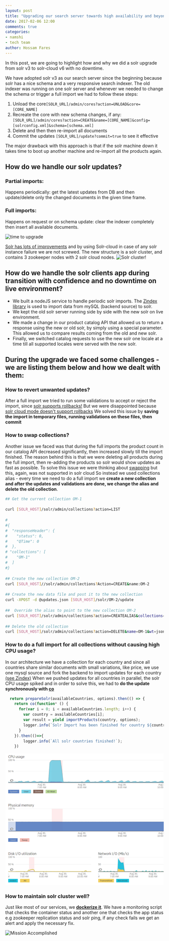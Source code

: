 ```yaml
---
layout: post
title: "Upgrading our search server towards high availability and beyond"
date: 2017-02-06 12:00
comments: true
categories:
- namshi
- tech team
author: Hossam Fares
---
```


In this post, we are going to highlight how and why we did a solr upgrade from solr v3 to solr-cloud v6 with no downtime.
<!-- more -->

We have adopted solr v3 as our search server since the beginning because solr has a nice schema and a very responsive search indexer.
The old indexer was running on one solr server and whenever we needed to change the schema or trigger a full import we had to follow these steps:

1. Unload the core`[SOLR_URL]/admin/cores?action=UNLOAD&core=[CORE_NAME]`
2. Recreate the core with new schema changes, if any: `[SOLR_URL]/admin/cores?action=CREATE&name=[CORE_NAME]&config=[solrconfig.xml]&schema=[schema.xml]`
3. Delete and then then re-import all documents
4. Commit the updates `[SOLR_URL]/update?commit=true` to see it effective

The major drawback with this approach is that if the solr machine down it takes time to boot up another machine and re-import all the products again.

## How do we handle our solr updates?

### Partial imports:
Happens periodically: get the latest updates from DB and then update/delete only the changed documents in the given time frame.

### Full imports:
Happens on request or on schema update: clear the indexer completely then insert all available documents.

![time to upgrade](http://www.employeescreen.com/wp-content/uploads/2015/06/Upgrade-e1434047810231.jpg)

[Solr has lots of improvements](http://lucene.apache.org/solr/features.html) and by using Solr-cloud in case of any solr instance failure we are not screwed.
The new structure is a solr cluster, and contains 3 zookeeper nodes with 2 solr cloud nodes.
![Solr cluster!](/images/solr-cluster.png)


## How do we handle the solr clients app during transition with confidence and no downtime on live environment?
* We built a nodeJS service to handle periodic solr imports. The [Zindex library](https://www.npmjs.com/package/zindex) is used to import data from mySQL (backend source) to solr.
* We kept the old solr server running side by side with the new solr on live environment.
* We made a change in our product catalog API that allowed us to return a response using the new or old solr, by simply using a special parameter. This allowed us to compare results coming from the old and new solr.
* Finally, we switched catalog requests to use the new solr one locale at a time till all supported locales were served with the new solr.

## During the upgrade we faced some challenges - we are listing them below and how we dealt with them:

### How to revert unwanted updates?
After a full import we tried to run some validations to accept or reject the import, since [solr supports rollbacks!](https://wiki.apache.org/solr/UpdateXmlMessages#A.22rollback.22)
But we were disappointed because [solr cloud mode doesn't support rollbacks](https://issues.apache.org/jira/browse/SOLR-4896)
We solved this issue by **saving the import in temporary files, running validations on these files, then commit**

### How to swap collections?
Another issue we faced was that during the full imports the product count in our catalog API decreased significantly, then increased slowly till the import finished.
The reason behind this is that we were deleting all products during the full import, then re-adding the products so solr  would show updates as fast as possible.
To solve this issue we were thinking about [swapping](https://wiki.apache.org/solr/CoreAdmin#SWAP) but this, again, was not supported in solr cloud
So instead we used collections alias - every time we need to do a full import we **create a new collection and after the updates and validations are done, we change the alias and delete the old collection**.

```sh
## Get the current collection OM-1

curl [SOLR_HOST]/solr/admin/collections?action=LIST

#
#{
#  "responseHeader": {
#    "status": 0,
#    "QTime": 0
#  },
# "collections": [
#    "OM-1"
#  ]
#}

## Create the new collection OM-2
curl [SOLR_HOST]//solr/admin/collections?Action=CREATE&name:OM-2

## Create the new data file and post it to the new collection
curl -XPOST -d @updates.json [SOLR_HOST]/solr/OM-2/update

##  Override the alias to point to the new collection OM-2
curl [SOLR_HOST]/solr/admin/collections?action=CREATEALIAS&collections=OM-2&name=OM

## Delete the old collection
curl [SOLR_HOST]/solr/admin/collections?action=DELETE&name=OM-1&wt=json
```

### How to do a full import for all collections without causing high CPU usage?
In our architecture we have a collection for each country and since all countries share similar documents with small variations, like price, we use one mysql source and fork the backend to import updates for each country [(see Zindex)](https://www.npmjs.com/package/zindex)
When we pushed updates for all countries in parallel, the solr CPU usage spiked and in order to solve this, we had to **do the update synchronously with [co](https://github.com/tj/co)**
```js
  return prepareSolr(availableCountries, options).then(() => {
    return co(function* () {
      for(var i = 0; i < availableCountries.length; i++) {
        var country = availableCountries[i];
        var result = yield importProducts(country, options);
        logger.info(`Solr Import has been finished for country ${country} with result`, result);
      }
    }).then(()=>{
        logger.info(`All solr countries finished!`);
    })
```

![CPU usage went down!](/images/solr-cpu-usage-spike.png)


### How to maintain solr cluster well?
Just like most of our services, we **[dockerize it](https://www.docker.com/)**. We have a monitoring script that checks the container status and another one that checks the app status e.g zookeeper replication status and solr ping, if any check fails we get an alert and apply the necessary fix.

![Mission Accomplished](http://img.photobucket.com/albums/v418/bawanaal/MissionAccomplished.gif)
